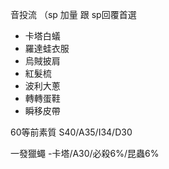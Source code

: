 音投流 
（sp 加量 跟 sp回覆首選
 - 卡塔白蟻
 - 羅達蛙衣服
 - 烏賊披肩
 - 紅髮梳
 - 波利大蔥
 - 轉轉蛋鞋
 - 瞬移皮帶

60等前素質
S40/A35/I34/D30


一發獵蠅
-卡塔/A30/必殺6%/昆蟲6%
